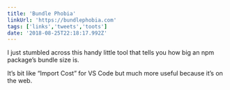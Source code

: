 ```yaml
---
title: 'Bundle Phobia'
linkUrl: 'https://bundlephobia.com'
tags: ['links','tweets','toots']
date: '2018-08-25T22:18:17.992Z'
---
```

I just stumbled across this handy little tool that tells you how big an npm package’s bundle size is.

It’s bit like “Import Cost” for VS Code but much more useful because it’s on the web.
